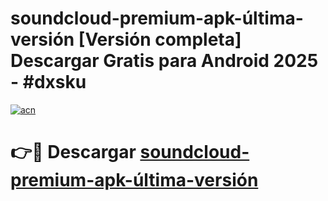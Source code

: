 # soundcloud-premium-apk-última-versión  [Versión completa] Descargar Gratis para Android 2025 - #dxsku

[![acn](https://github.com/user-attachments/assets/0f9c940e-d8b0-45ae-aac7-cd30a18b3e1c)](https://apps.freeplayer.one?title=soundcloud-premium-apk-última-versión&ref=9F)

# 👉🔴 Descargar [soundcloud-premium-apk-última-versión](https://apps.freeplayer.one?title=soundcloud-premium-apk-última-versión&ref=9F)
